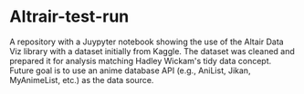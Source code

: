 # Altrair-test-run
A repository with a Juypyter notebook showing the use of the Altair Data Viz library with a dataset initially from Kaggle. The dataset was cleaned and prepared it for analysis matching Hadley Wickam's tidy data concept. Future goal is to use an anime database API (e.g., AniList, Jikan, MyAnimeList, etc.) as the data source.
